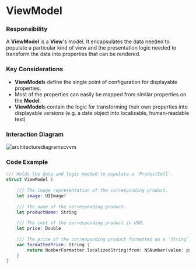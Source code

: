 # ViewModel
### Responsibility
A **ViewModel** is a **View**'s model. It encapsulates the data needed to populate a particular kind of view and the presentation logic needed to transform the data into properties that can be rendered.

### Key Considerations
* **ViewModel**s define the single point of configuration for displayable properties.
* Most of the properties can easily be mapped from similar properties on the **Model**.
* **ViewModel**s contain the logic for transforming their own properties into displayable versions (e.g. a date object into localizable, human-readable text)

### Interaction Diagram  
![architecturediagramscvvm](https://user-images.githubusercontent.com/16432044/41423586-afbc2640-6fc9-11e8-86ba-3a565de95dae.png)

### Code Example
```swift
/// Holds the data and logic needed to populate a `ProductCell`.
struct ViewModel {
    
    /// The image representation of the corresponding product.
    let image: UIImage?
    
    /// The name of the corresponding product.
    let productName: String
    
    /// The cost of the corresponding product in USD.
    let price: Double
    
    /// The price of the corresponding product formatted as a `String`.
    var formattedPrice: String {
        return NumberFormatter.localizedString(from: NSNumber(value: price), number: .currency)
    }
}

```
